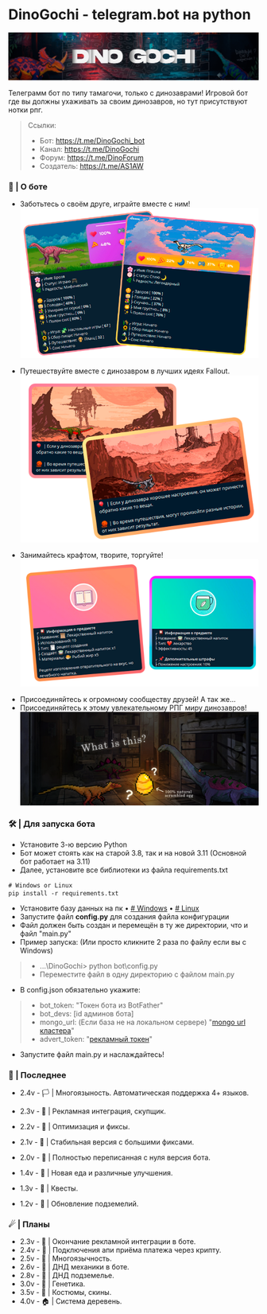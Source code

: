 # DinoGochi - telegram.bot на python
![-](images/preview/placeholder.png)

Телеграмм бот по типу тамагочи, только с динозаврами!
Игровой бот где вы должны ухаживать за своим динозавров, но тут присутствуют нотки рпг.

 > Ссылки:
 > - Бот: https://t.me/DinoGochi_bot
 > - Канал: https://t.me/DinoGochi
 > - Форум: https://t.me/DinoForum
 > - Создатель: https://t.me/AS1AW

### 🦕 | О боте

- Заботьтесь о своём друге, играйте вместе с ним!
![Профиль](images/preview/profile_i.png)

- Путешествуйте вместе с динозавром в лучших идеях Fallout.
![Путешествие](images/preview/journey_i.png)

- Занимайтесь крафтом, творите, торгуйте!
![Крафт](images/preview/craft_i.png)

<!-- - Покоряйте подземелья, сражайтесь с злыми тварями!
![Подземелья](images/preview/dungeons_i.png) -->

- Присоединяйтесь к огромному сообществу друзей! А так же...
- Присоединяйтесь к этому увлекательному РПГ миру динозавров!
![Сообщество](images/preview/community.png)


### 🛠 | Для запуска бота
- Установите 3-ю версию Python
- Бот может стоять как на старой 3.8, так и на новой 3.11 (Основной бот работает на 3.11)
- Далее, установите все библиотеки из файла requirements.txt
>
    # Windows or Linux
    pip install -r requirements.txt

- Установите базу данных на пк
• [# Windows](
    https://metanit.com/nosql/mongodb/1.2.php
   )
• [# Linux](
    https://www.dmosk.ru/miniinstruktions.php?mini=mongodb-ubuntu
   )
- Запустите файл **config.py** для создания файла конфигурации
- Файл должен быть создан и перемещён в ту же директории, что и файл "main.py"
- Пример запуска: (Или просто кликните 2 раза по файлу если вы с Windows)
> - ...\DinoGochi> python bot\config.py
> - Переместите файл в одну директорию с файлом main.py

- В config.json обязательно укажите: 
> - bot_token: "Токен бота из BotFather"
> - bot_devs: [id админов бота]
> - mongo_url: (Если база не на локальном сервере) "[mongo url кластера](https://gist.github.com/DeltaCoderr/0de27e6088822302dcb27db1827d64c1?permalink_comment_id=3676453)"
> - advert_token: "[рекламный токен](https://gramads.net/)"

- Запустите файл main.py и наслаждайтесь!

### 📜 | Последнее

- 2.4v - 🏳 | Многоязыность. Автоматическая поддержка 4+ языков.
- 2.3v - 🎫 | Рекламная интеграция, скупщик.
- 2.2v - 🎩 | Оптимизация и фиксы.
- 2.1v - 🍣 | Стабильная версия с большими фиксами.

- 2.0v - 🍡 | Полностью переписанная с нуля версия бота.
- 1.4v - 🌭 | Новая еда и различные улучшения.
- 1.3v - 📜 | Квесты.
- 1.2v - 🗻 | Обновление подземелий.

### ☄ | Планы

- 2.3v - 🎰 | Окончание рекламной интеграции в боте.
- 2.4v - 👑 | Подключения апи приёма платежа через крипту.
- 2.5v - 👅 | Многоязычность.
- 2.6v - 🎲 | ДНД механики в боте.
- 2.8v - 🗻 | ДНД подземелье.
- 3.0v - 🧬 | Генетика.
- 3.5v - 🧥 | Костюмы, скины.
- 4.0v - 🏠 | Система деревень.